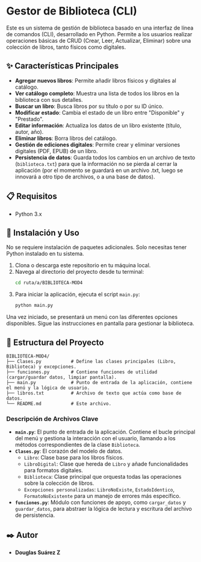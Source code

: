 # Gestor de Biblioteca (CLI)

Este es un sistema de gestión de biblioteca basado en una interfaz de línea de comandos (CLI), desarrollado en Python. Permite a los usuarios realizar operaciones básicas de CRUD (Crear, Leer, Actualizar, Eliminar) sobre una colección de libros, tanto físicos como digitales.

## ✨ Características Principales

- **Agregar nuevos libros**: Permite añadir libros físicos y digitales al catálogo.
- **Ver catálogo completo**: Muestra una lista de todos los libros en la biblioteca con sus detalles.
- **Buscar un libro**: Busca libros por su título o por su ID único.
- **Modificar estado**: Cambia el estado de un libro entre "Disponible" y "Prestado".
- **Editar información**: Actualiza los datos de un libro existente (título, autor, año).
- **Eliminar libros**: Borra libros del catálogo.
- **Gestión de ediciones digitales**: Permite crear y eliminar versiones digitales (PDF, EPUB) de un libro.
- **Persistencia de datos**: Guarda todos los cambios en un archivo de texto (`biblioteca.txt`) para que la información no se pierda al cerrar la aplicación (por el momento se guardará en un archivo .txt, luego se innovará a otro tipo de archivos, o a una base de datos).

## 📋 Requisitos

- Python 3.x

## 🚀 Instalación y Uso

No se requiere instalación de paquetes adicionales. Solo necesitas tener Python instalado en tu sistema.

1.  Clona o descarga este repositorio en tu máquina local.
2.  Navega al directorio del proyecto desde tu terminal:
    ```bash
    cd ruta/a/BIBLIOTECA-MOD4
    ```
3.  Para iniciar la aplicación, ejecuta el script `main.py`:
    ```bash
    python main.py
    ```

Una vez iniciado, se presentará un menú con las diferentes opciones disponibles. Sigue las instrucciones en pantalla para gestionar la biblioteca.

## 📂 Estructura del Proyecto

```
BIBLIOTECA-MOD4/
├── Clases.py           # Define las clases principales (Libro, Biblioteca) y excepciones.
├── funciones.py        # Contiene funciones de utilidad (cargar/guardar datos, limpiar pantalla).
├── main.py             # Punto de entrada de la aplicación, contiene el menú y la lógica de usuario.
├── libros.txt          # Archivo de texto que actúa como base de datos.
└── README.md           # Este archivo.
```

### Descripción de Archivos Clave

- **`main.py`**: El punto de entrada de la aplicación. Contiene el bucle principal del menú y gestiona la interacción con el usuario, llamando a los métodos correspondientes de la clase `Biblioteca`.
- **`Clases.py`**: El corazón del modelo de datos.
    - `Libro`: Clase base para los libros físicos.
    - `LibroDigital`: Clase que hereda de `Libro` y añade funcionalidades para formatos digitales.
    - `Biblioteca`: Clase principal que orquesta todas las operaciones sobre la colección de libros.
    - `Excepciones personalizadas`: `LibroNoExiste`, `EstadoIdentico`, `FormatoNoExistente` para un manejo de errores más específico.
- **`funciones.py`**: Módulo con funciones de apoyo, como `cargar_datos` y `guardar_datos`, para abstraer la lógica de lectura y escritura del archivo de persistencia.

## ✒️ Autor

- **Douglas Suárez Z**